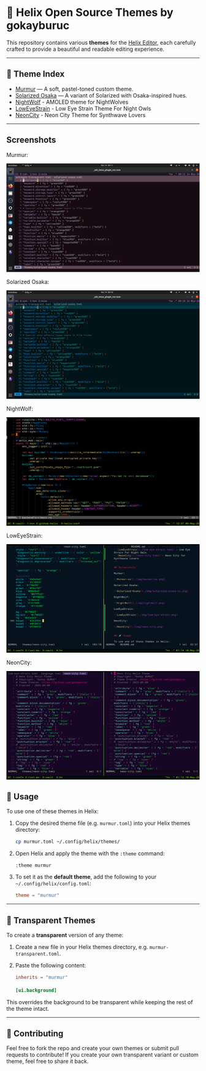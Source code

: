 # 🎨 Helix Open Source Themes by gokayburuc

This repository contains various **themes** for the [Helix Editor](https://helix-editor.com), each carefully crafted to provide a beautiful and readable editing experience.

---

## 📁 Theme Index

- [Murmur](./murmur.toml) — A soft, pastel-toned custom theme.
- [Solarized Osaka](./solarized-osaka.toml) — A variant of Solarized with Osaka-inspired hues.
- [NightWolf](./nightwolf.toml) - AMOLED theme for NightWolves
- [LowEyeStrain](./low-eye-strain.toml) - Low Eye Strain Theme For Night Owls
- [NeonCity](./neon-city.toml) - Neon City Theme for Synthwave Lovers
---

## Screenshots

Murmur:

![Murmur-ss](./img/murmur-ss.png)

Solarized Osaka:

![Solarized-Osaka](./img/solarized-osaka-ss.png)

NightWolf:

![NightWolf](./img/nightwolf.png)

LowEyeStrain:

![LowEyeStrain](./img/low-eye-strain.png)

NeonCity:

![NeonCity](./img/neon-city.png)


## 🚀 Usage

To use one of these themes in Helix:

1. Copy the desired theme file (e.g. `murmur.toml`) into your Helix themes directory:

   ```bash
   cp murmur.toml ~/.config/helix/themes/
   ```

2. Open Helix and apply the theme with the `:theme` command:

   ```helix
   :theme murmur
   ```

3. To set it as the **default theme**, add the following to your `~/.config/helix/config.toml`:

   ```toml
   theme = "murmur"
   ```

---

## 🌈 Transparent Themes

To create a **transparent** version of any theme:

1. Create a new file in your Helix themes directory, e.g. `murmur-transparent.toml`.
2. Paste the following content:

   ```toml
   inherits = "murmur"

   [ui.background]
   ```

This overrides the background to be transparent while keeping the rest of the theme intact.

---

## 🧊 Contributing

Feel free to fork the repo and create your own themes or submit pull requests to contribute!
If you create your own transparent variant or custom theme, feel free to share it back.
